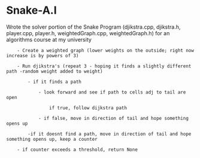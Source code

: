 # Snake-A.I

Wrote the solver portion of the Snake Program (djikstra.cpp, djikstra.h, player.cpp, player.h, weightedGraph.cpp, weightedGraph.h) for an algorithms course at my university

		- Create a weighted graph (lower weights on the outside; right now increase is by powers of 3)
		
		- Run djikstra's (repeat 3 - hoping it finds a slightly different path -random weight added to weight)
		
			- if it finds a path
			
				- look forward and see if path to cells adj to tail are open
				
					if true, follow dijkstra path
					
				- if false, move in direction of tail and hope something opens up

			-if it doesnt find a path, move in direction of tail and hope something opens up, keep a counter

		- if counter exceeds a threshold, return None
